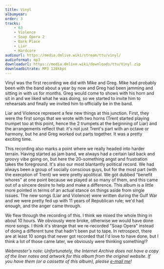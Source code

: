 ```yaml
---
title: Vinyl
albumyear: 
order: 3
tracks:
    - 63
    - Violence
    - Soap Opera 2
    - Dark Place
    - Liar
    - Hardcore
audiourl: https://media.dmlive.wiki/stream/ttu/vinyl/
audioformat: mp3
downloadurl: https://media.dmlive.wiki/downloads/ttu/Vinyl.zip
downloadbitrate: MP3 128kbps
---
```

Vinyl was the first recording we did with Mike and Greg. Mike had probably been with the band about a year by now and Greg had been jamming and sitting in with us for months. Greg would come to shows with his horn and sit in and we liked what he was doing, so we started to invite him to rehearsals and finally we invited him to officially be in the band.

Liar and Violence represent a few new things at this junction. First, they were the first songs that we wrote with two horns (Trent started playing trumpet too at this point, hence the 2 trumpets at the beginning of Liar) and the arrangements reflect that: it's not just Trent's part with an octave or harmony, but he and Greg worked out parts together. It was a pretty exciting time.

This recording also marks a point where we really headed into harder terrain. Having started as jam band, we always had a certain laid back and groovy vibe going on, but here the 20-something angst and frustration takes the foreground. It's also our most blantantly political record. We had always been a group of socially conscious guys, but for the most part (with the execption of Trent) we were pretty apolitical. We got dubbed "benefit whores" at one point because we played at so many of them, and this came out of a sincere desire to help and make a difference. This album is a little more pointed in terms of an actual stance on things aside from single issues. The new songs (Liar and Violence) were written during the Gulf War and we were pretty fed up with 11 years of Republican rule; we'd had enough, and the anger came through.

We flew through the recording of this. I think we mixed the whole thing in about 10 hours. We obviously were broke, otherwise we would have done more songs. I think it's strange that we re-recorded "Soap Opera" instead of doing a different tune that hadn't been put to tape. In retrospect, there are at least 10 songs that never got recorded that I'd love to have done, but I think a lot of those came later, we obviously were thinking something!?

_Webmaster's note: Unfortunately, the Internet Archive does not have a copy of the liner notes and artwork for this album from the original website. If you have them (or a cassette of this album), please [e-mail me](mailto:admin@dmlive.wiki)!_